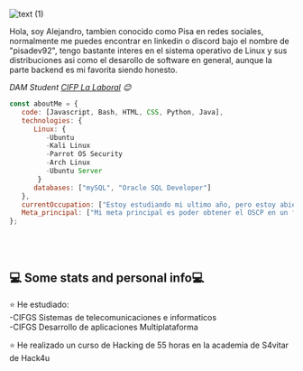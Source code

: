 ![text (1)](https://github.com/Pisa-17/Pisa-17/assets/116753558/fe30708d-a904-4686-ae23-53457283e9f1)

Hola, soy Alejandro, tambien conocido como Pisa en redes sociales, normalmente me puedes encontrar en linkedin o discord bajo el nombre de "pisadev92", tengo bastante interes en el sistema operativo de Linux y sus distribuciones asi como el desarollo de software en general, aunque la parte backend es mi favorita siendo honesto.

<p><em>DAM Student <a href="https://twitter.com/lalaboralcifp?lang=es">CIFP La Laboral</a> 😊</br>
</em></p>

```javascript
const aboutMe = {
   code: [Javascript, Bash, HTML, CSS, Python, Java],
   technologies: {
      Linux: {
         -Ubuntu 
         -Kali Linux
         -Parrot OS Security
         -Arch Linux
         -Ubuntu Server
       }
      databases: ["mySQL", "Oracle SQL Developer"]
   },
   currentOccupation: ["Estoy estudiando mi ultimo año, pero estoy abierto a ofertas de trabajo"],
   Meta_principal: ["Mi meta principal es poder obtener el OSCP en un futuro no muy lejano"]
};
```
</br></br>
<h2>💻 Some stats and personal info💻</h2>

⭐️ He estudiado:</br>
      -CIFGS Sistemas de telecomunicaciones e informaticos</br>
      -CIFGS Desarrollo de aplicaciones Multiplataforma
      
⭐️ He realizado un curso de Hacking de 55 horas en la academia de S4vitar de Hack4u


<!---
Pisa-17/Pisa-17 is a ✨ special ✨ repository because its `README.md` (this file) appears on your GitHub profile.
You can click the Preview link to take a look at your changes.
--->
